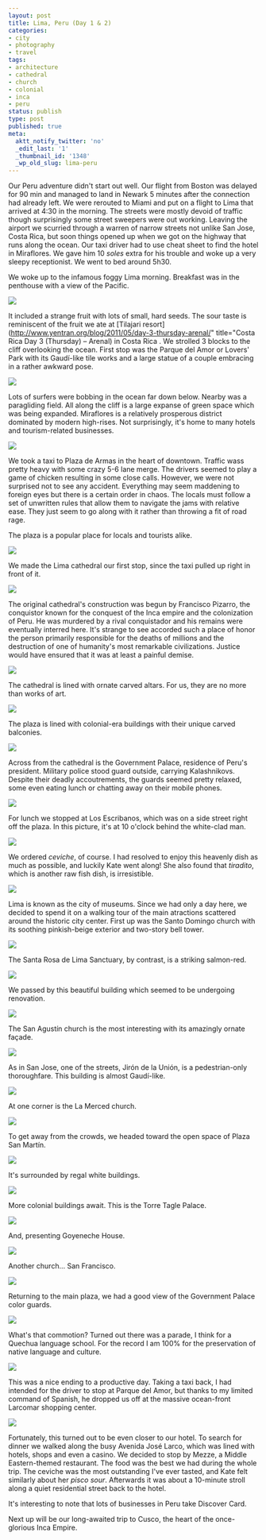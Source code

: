 ```yaml
---
layout: post
title: Lima, Peru (Day 1 & 2)
categories:
- city
- photography
- travel
tags:
- architecture
- cathedral
- church
- colonial
- inca
- peru
status: publish
type: post
published: true
meta:
  aktt_notify_twitter: 'no'
  _edit_last: '1'
  _thumbnail_id: '1348'
  _wp_old_slug: lima-peru
---
```

Our Peru adventure didn't start out well.  Our flight from Boston was delayed for 90 min and managed to land in Newark 5 minutes after the connection had already left.  We were rerouted to Miami and put on a flight to Lima that arrived at 4:30 in the morning.  The streets were mostly devoid of traffic though surprisingly some street sweepers were out working.  Leaving the airport we scurried through a warren of narrow streets not unlike San Jose, Costa Rica, but soon things opened up when we got on the highway that runs along the ocean.  Our taxi driver had to use cheat sheet to find the hotel in Miraflores.  We gave him 10 *soles* extra for his trouble and woke up a very sleepy receptionist.  We went to bed around 5h30.

We woke up to the infamous foggy Lima morning.  Breakfast was in the penthouse with a view of the Pacific.  

<img src='https://dl.dropboxusercontent.com/u/52804626/peru-lima/dsc_0827.jpg' />

It included a strange fruit with lots of small, hard seeds. The sour taste is reminiscent of the fruit we ate at [Tilajari resort](http://www.yentran.org/blog/2011/05/day-3-thursday-arenal/" title="Costa Rica Day 3 (Thursday) – Arenal) in Costa Rica .  We strolled 3 blocks to the cliff overlooking the ocean.  First stop was the Parque del Amor or Lovers' Park with its Gaudí-like tile works and a large statue of a couple embracing in a rather awkward pose.  

<img src='https://dl.dropboxusercontent.com/u/52804626/peru-lima/dsc_0838.jpg' />

Lots of surfers were bobbing in the ocean far down below.  Nearby was a paragliding field. All along the cliff is a large expanse of green space which was being expanded.  Miraflores is a relatively prosperous district dominated by modern high-rises.  Not surprisingly, it's home to many hotels and tourism-related businesses.

<img src='https://dl.dropboxusercontent.com/u/52804626/peru-lima/dsc_0865.jpg' />

We took a taxi to Plaza de Armas in the heart of downtown.  Traffic wass pretty heavy with some crazy 5-6 lane merge.  The drivers seemed to play a game of chicken resulting in some close calls.  However, we were not surprised not to see any accident.  Everything may seem maddening to foreign eyes but there is a certain order in chaos.  The locals must follow a set of unwritten rules that allow them to navigate the jams with relative ease.  They just seem to go along with it rather than throwing a fit of road rage.

The plaza is a popular place for locals and tourists alike.

<img src='https://dl.dropboxusercontent.com/u/52804626/peru-lima/dsc_0887.jpg' />

We made the Lima cathedral our first stop, since the taxi pulled up right in front of it.

<img src='https://dl.dropboxusercontent.com/u/52804626/peru-lima/dsc_0881.jpg' />

The original cathedral's construction was begun by Francisco Pizarro, the conquistor known for the conquest of the Inca empire and the colonization of Peru.  He was murdered by a rival conquistador and his remains were eventually interred here.  It's strange to see accorded such a place of honor the person primarily responsible for the deaths of millions and the destruction of one of humanity's most remarkable civilizations.  Justice would have ensured that it was at least a painful demise.

<img src='https://dl.dropboxusercontent.com/u/52804626/peru-lima/dsc_0958.jpg' />

The cathedral is lined with ornate carved altars.  For us, they are no more than works of art.

<img src='https://dl.dropboxusercontent.com/u/52804626/peru-lima/dsc_0911.jpg' />

The plaza is lined with colonial-era buildings with their unique carved balconies.

<img src='https://dl.dropboxusercontent.com/u/52804626/peru-lima/dsc_1191.jpg' />

Across from the cathedral is the Government Palace, residence of Peru's president.  Military police stood guard outside, carrying Kalashnikovs.  Despite their deadly accoutrements, the guards seemed pretty relaxed, some even eating lunch or chatting away on their mobile phones.

<img src='https://dl.dropboxusercontent.com/u/52804626/peru-lima/dsc_0997.jpg' />

For lunch we stopped at Los Escribanos, which was on a side street right off the plaza.  In this picture, it's at 10 o'clock behind the white-clad man.

<img src='https://dl.dropboxusercontent.com/u/52804626/peru-lima/dsc_1005.jpg' />

We ordered *ceviche*, of course.  I had resolved to enjoy this heavenly dish as much as possible, and luckily Kate went along!  She also found that *tiradito*, which is another raw fish dish, is irresistible.

<img src='https://dl.dropboxusercontent.com/u/52804626/peru-lima/dsc_1007.jpg' />

Lima is known as the city of museums. Since we had only a day here, we decided to spend it on a walking tour of the main atractions scattered around the historic city center.  First up was the Santo Domingo church with its soothing pinkish-beige exterior and two-story bell tower.

<img src='https://dl.dropboxusercontent.com/u/52804626/peru-lima/dsc_1014.jpg' />

The Santa Rosa de Lima Sanctuary, by contrast, is a striking salmon-red.

<img src='https://dl.dropboxusercontent.com/u/52804626/peru-lima/dsc_1042.jpg' />

We passed by this beautiful building which seemed to be undergoing renovation.

<img src='https://dl.dropboxusercontent.com/u/52804626/peru-lima/dsc_1045.jpg' />

The San Agustín church is the most interesting with its amazingly ornate façade.

<img src='https://dl.dropboxusercontent.com/u/52804626/peru-lima/dsc_1046.jpg' />

As in San Jose, one of the streets, Jirón de la Unión, is a pedestrian-only thoroughfare. This building is almost Gaudí-like.

<img src='https://dl.dropboxusercontent.com/u/52804626/peru-lima/dsc_1065.jpg' />

At one corner is the La Merced church.

<img src='https://dl.dropboxusercontent.com/u/52804626/peru-lima/dsc_1090.jpg' />

To get away from the crowds, we headed toward the open space of Plaza San Martín.

<img src='https://dl.dropboxusercontent.com/u/52804626/peru-lima/dsc_1103.jpg' />

It's surrounded by regal white buildings.

<img src='https://dl.dropboxusercontent.com/u/52804626/peru-lima/dsc_1112.jpg' />

More colonial buildings await.  This is the Torre Tagle Palace.

<img src='https://dl.dropboxusercontent.com/u/52804626/peru-lima/dsc_1119.jpg' />

And, presenting Goyeneche House.

<img src='https://dl.dropboxusercontent.com/u/52804626/peru-lima/dsc_1126.jpg' />

Another church... San Francisco.

<img src='https://dl.dropboxusercontent.com/u/52804626/peru-lima/dsc_1164.jpg' />

Returning to the main plaza, we had a good view of the Government Palace color guards.

<img src='https://dl.dropboxusercontent.com/u/52804626/peru-lima/dsc_1181.jpg' />

What's that commotion? Turned out there was a parade, I think for a Quechua language school. For the record I am 100% for the preservation of native language and culture.

<img src='https://dl.dropboxusercontent.com/u/52804626/peru-lima/dsc_1203.jpg' />

This was a nice ending to a productive day. Taking a taxi back, I had intended for the driver to stop at Parque del Amor, but thanks to my limited command of Spanish, he dropped us off at the massive ocean-front Larcomar shopping center.  

<img src='https://dl.dropboxusercontent.com/u/52804626/peru-lima/dsc_1241.jpg' />

Fortunately, this turned out to be even closer to our hotel.  To search for dinner we walked along the busy Avenida José Larco, which was lined with hotels, shops and even a casino.  We decided to stop by Mezze, a Middle Eastern-themed restaurant.  The food was the best we had during the whole trip. The ceviche was the most outstanding I've ever tasted, and Kate felt similarly about her *pisco sour*.  Afterwards it was about a 10-minute stroll along a quiet residential street back to the hotel.

It's interesting to note that lots of businesses in Peru take Discover Card.

Next up will be our long-awaited trip to Cusco, the heart of the once-glorious Inca Empire.